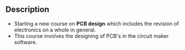 ## Description
- Starting a new course on **PCB design** which includes the revision of electronics on a whole in general.
- This course involves the designing of PCB's in the circuit maker software.
